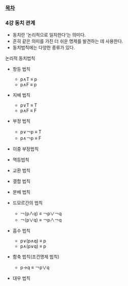 ### [목차](./)


### 4강 동치 관계

- 동치란 '논리적으로 일치한다'는 의미다.
- 흔히 같은 의미를 가진 더 쉬운 명제를 발견하는 데 사용한다.
- 동치법칙에는 다양한 종류가 있다.


논리적 동치법칙
- 항등 법칙
  - p∧T ≡ p
  - p∧F ≡ p

- 지배 법칙
  - p∨T ≡ T
  - p∧F ≡ F

- 부정 법칙
  - p∨￢p ≡ T
  - p∧￢p ≡ F

- 이중 부정법칙

- 멱등법칙

- 교환 법칙

- 결합 법칙

- 분배 법칙

- 드모르간의 법칙
  - ￢(p∧q) ≡ ￢p∨￢q
  - ￢(p∨q) ≡ ￢p∧￢q

- 흡수 법칙
  - p∨(p∧q) ≡ p
  - p∧(p∨q) ≡ p

- 함축 법칙(조건명제 법칙)
  - p→q ≡ ￢p∨q

- 대우 법칙
